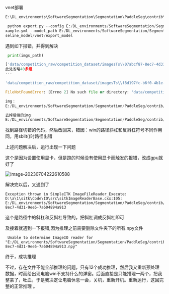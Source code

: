 vnet部署

```python
E:\DL_environments\SoftwareSegmentation\Segmentation\PaddleSeg\contrib\MedicalSeg  下的export.py运行命令

 python export.py --config E:/DL_environments/SoftwareSegmentation/Segmentation/test_configs/vnet_e
xample.yml --model_path E:/DL_environments/SoftwareSegmentation/Segmentation/baseline_model/best_model/model.pdparams --save_dir E:/DL_environments/SoftwareSegmentation/Segmentation/ba
seline_model/vnet/export_model
```

遇到如下报错，并得到解决

```python
 print(imgs_path)

['data/competition_raw/competition_dataset/imagesTs\\07abcf87-8ec7-4d31-9ee5-7a604894a913.nii.gz', 'data/competition_raw/competition_dataset/imagesTs\\07abcf87-8ec7-4d31-9ee5-7a604894a913.npy', 
此处省略40多组
···

'data/competition_raw/competition_dataset/imagesTs\\f8d197fc-b6f0-4b1e-adc3-ba3f373dcaf3.nii.gz', 'data/competition_raw/competition_dataset/imagesTs\\f8d197fc-b6f0-4b1e-adc3-ba3f373dcaf3.npy']

FileNotFoundError: [Errno 2] No such file or directory: 'data/competition_raw/competition_dataset/imagesTs\\imagesTs\\07abcf87-8ec7-4d31-9ee5-7a604894a913.npy'

img：
E:/DL_environments/SoftwareSegmentation/Segmentation/PaddleSeg/contrib/MedicalSeg/data/competition_raw/competition_dataset/imagesTs\07abcf87-8ec7-4d31-9ee5-7a604894a913.nii.gz

去掉后缀的img
E:/DL_environments/SoftwareSegmentation/Segmentation/PaddleSeg/contrib/MedicalSeg/data/competition_raw/competition_dataset/imagesTs\imagesTs\07abcf87-8ec7-4d31-9ee5-7a604894a913
```

找到路径切错的代码，然后改回来，错因：win的路径斜杠和反斜杠符号不同作用同，用sblit()时路径出错



上述问题解决后，运行出现一下问题

这个是因为设置使用显卡，但是跑的时候没有使用显卡而触发的报错，改成gpu就好了

![image-20230704222610588](E:\picture\软件杯\error1.png)

解决完以后，又遇到了

```
Exception thrown in SimpleITK ImageFileReader_Execute: D:\a\1\sitk\Code\IO\src\sitkImageReaderBase.cxx:105:
E:/DL_environments/SoftwareSegmentation/Segmentation/PaddleSeg/contrib/MedicalSeg/data/competition_raw/competition_dataset/imagesTs\imagesTs\07abcf87-8ec7-4d31-9ee5-7a604894a913
```

这个是路径中的斜杠和反斜杠导致的，把斜杠调成反斜杠即可

及接着就遇到一下报错,因为推理之前需要删除文件夹下的所有.npy文件

```
 Unable to determine ImageIO reader for "E:/DL_environments/SoftwareSegmentation/Segmentation/PaddleSeg/contrib/MedicalSeg/data/competition_raw/competition_dataset/imagesTs/07abcf87-8ec7-4d31-9ee5-7a604894a913.npy"
```

终于，成功推理

不过，存在文件不能全部推理的问题，只有12个成功推理，然后我又重新预处理数据，时而给出现电脑win不支持什么的弹窗。后面直接是只能推理一两个，把我整蒙了，吐血，于是我决定让电脑休息一会，关机，重新开机。重新运行，这回完整的正常推理 。

